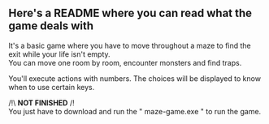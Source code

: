 ## Here's a README where you can read what the game deals with

It's a basic game where you have to move throughout a maze to find the exit while your life isn't empty. <br>
You can move one room by room, encounter monsters and find traps. 

You'll execute actions with numbers.
The choices will be displayed to know when to use certain keys.

/!\ **NOT FINISHED** /!\
You just have to download and run the " maze-game.exe " to run the game.
